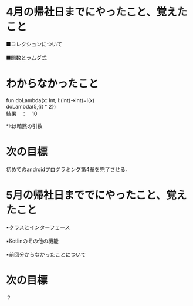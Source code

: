<h1>4月の帰社日までにやったこと、覚えたこと</h1>
■コレクションについて<br>
<br/>
■関数とラムダ式<br/>

<h1>わからなかったこと</h1>
fun doLambda(x: Int, l:(Int)->Int)=l(x)<br>
doLambda(5,{it * 2})<br>
結果　：　10<br>

*itは暗黙の引数<br>

<h1>次の目標</h1>
初めてのandroidプログラミング第4章を完了させる。
<br/>


<h1>5月の帰社日まででにやったこと、覚えたこと</h1>
▪️クラスとインターフェース<br/>
<br/>
▪️Kotlinのその他の機能<br/>
<br/>
▪️前回分からなかったことについて
<h1>次の目標</h1>
？
